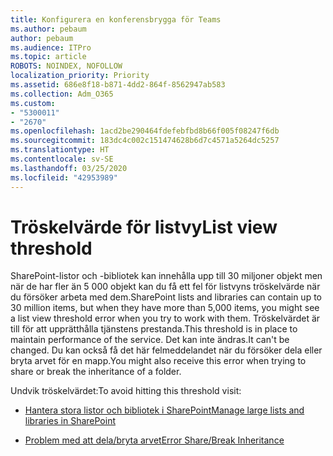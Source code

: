 ```yaml
---
title: Konfigurera en konferensbrygga för Teams
ms.author: pebaum
author: pebaum
ms.audience: ITPro
ms.topic: article
ROBOTS: NOINDEX, NOFOLLOW
localization_priority: Priority
ms.assetid: 686e8f18-b871-4dd2-864f-8562947ab583
ms.collection: Adm_O365
ms.custom:
- "5300011"
- "2670"
ms.openlocfilehash: 1acd2be290464fdefebfbd8b66f005f08247f6db
ms.sourcegitcommit: 183dc4c002c151474628b6d7c4571a5264dc5257
ms.translationtype: HT
ms.contentlocale: sv-SE
ms.lasthandoff: 03/25/2020
ms.locfileid: "42953989"
---
```

# <a name="list-view-threshold"></a><span data-ttu-id="bd766-102">Tröskelvärde för listvy</span><span class="sxs-lookup"><span data-stu-id="bd766-102">List view threshold</span></span>

<span data-ttu-id="bd766-103">SharePoint-listor och -bibliotek kan innehålla upp till 30 miljoner objekt men när de har fler än 5 000 objekt kan du få ett fel för listvyns tröskelvärde när du försöker arbeta med dem.</span><span class="sxs-lookup"><span data-stu-id="bd766-103">SharePoint lists and libraries can contain up to 30 million items, but when they have more than 5,000 items, you might see a list view threshold error when you try to work with them.</span></span> <span data-ttu-id="bd766-104">Tröskelvärdet är till för att upprätthålla tjänstens prestanda.</span><span class="sxs-lookup"><span data-stu-id="bd766-104">This threshold is in place to maintain performance of the service.</span></span> <span data-ttu-id="bd766-105">Det kan inte ändras.</span><span class="sxs-lookup"><span data-stu-id="bd766-105">It can't be changed.</span></span> <span data-ttu-id="bd766-106">Du kan också få det här felmeddelandet när du försöker dela eller bryta arvet för en mapp.</span><span class="sxs-lookup"><span data-stu-id="bd766-106">You might also receive this error when trying to share or break the inheritance of a folder.</span></span>

<span data-ttu-id="bd766-107">Undvik tröskelvärdet:</span><span class="sxs-lookup"><span data-stu-id="bd766-107">To avoid hitting this threshold visit:</span></span>

- [<span data-ttu-id="bd766-108">Hantera stora listor och bibliotek i SharePoint</span><span class="sxs-lookup"><span data-stu-id="bd766-108">Manage large lists and libraries in SharePoint</span></span>](https://support.office.com/article/manage-large-lists-and-libraries-in-sharepoint-b8588dae-9387-48c2-9248-c24122f07c59)

- [<span data-ttu-id="bd766-109">Problem med att dela/bryta arvet</span><span class="sxs-lookup"><span data-stu-id="bd766-109">Error Share/Break Inheritance</span></span>](https://docs.microsoft.com/SharePoint/troubleshoot/lists-and-libraries/error-share-break-inheritance)

